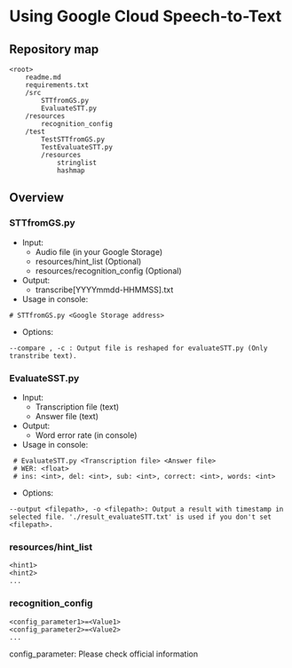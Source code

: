 # Using Google Cloud Speech-to-Text

## Repository map
```
<root>
    readme.md
    requirements.txt
    /src
        STTfromGS.py
        EvaluateSTT.py
    /resources
        recognition_config
    /test
        TestSTTfromGS.py
        TestEvaluateSTT.py
        /resources
            stringlist
            hashmap
```

## Overview
### STTfromGS.py
- Input: 
    - Audio file (in your Google Storage)
    - resources/hint_list (Optional)
    - resources/recognition_config (Optional)
- Output:
    - transcribe[YYYYmmdd-HHMMSS].txt
- Usage in console: 
```
# STTfromGS.py <Google Storage address>
```
- Options:
```
--compare , -c : Output file is reshaped for evaluateSTT.py (Only transtribe text). 
```

### EvaluateSST.py
- Input: 
    - Transcription file (text)
    - Answer file (text)
- Output:
    - Word error rate (in console)
- Usage in console: 
```
 # EvaluateSTT.py <Transcription file> <Answer file>
 # WER: <float>
 # ins: <int>, del: <int>, sub: <int>, correct: <int>, words: <int> 
```
- Options:
```
--output <filepath>, -o <filepath>: Output a result with timestamp in selected file. './result_evaluateSTT.txt' is used if you don't set <filepath>.
```
    
    
### resources/hint_list
```
<hint1>
<hint2>
...
```

### recognition_config
```
<config_parameter1>=<Value1>
<config_parameter2>=<Value2>
...
```
config_parameter: Please check official information